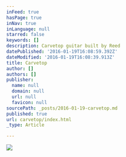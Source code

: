 ```yaml
---
inFeed: true
hasPage: true
inNav: true
inLanguage: null
starred: false
keywords: []
description: Carvetop guitar built by Reed
datePublished: '2016-01-19T16:08:59.392Z'
dateModified: '2016-01-19T16:08:39.913Z'
title: Carvetop
author: []
authors: []
publisher:
  name: null
  domain: null
  url: null
  favicon: null
sourcePath: _posts/2016-01-19-carvetop.md
published: true
url: carvetop/index.html
_type: Article

---
```

![](https://the-grid-user-content.s3-us-west-2.amazonaws.com/b48cc20c-ba67-46f4-a8e4-c1a89f0131ce.jpg)